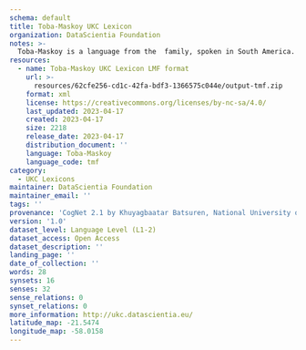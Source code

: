 ```yaml
---
schema: default
title: Toba-Maskoy UKC Lexicon
organization: DataScientia Foundation
notes: >-
  Toba-Maskoy is a language from the  family, spoken in South America. The UKC Lexicon of Toba-Maskoy is represented as a lexico-semantic network. It consists of words, word senses, synsets, as well as sense-level and synset-level relationships.
resources:
  - name: Toba-Maskoy UKC Lexicon LMF format
    url: >-
      resources/62cfe256-cd1c-42fa-bdf3-1366575c044e/output-tmf.zip
    format: xml
    license: https://creativecommons.org/licenses/by-nc-sa/4.0/
    last_updated: 2023-04-17
    created: 2023-04-17
    size: 2218
    release_date: 2023-04-17
    distribution_document: ''
    language: Toba-Maskoy
    language_code: tmf
category:
  - UKC Lexicons
maintainer: DataScientia Foundation
maintainer_email: ''
tags: ''
provenance: 'CogNet 2.1 by Khuyagbaatar Batsuren, National University of Mongolia (http://cognet.ukc.disi.unitn.it); Native Languages of the Americas 2021.11. by Laura Redish and Orrin Lewis (http://www.native-languages.org); Princeton WordNet 2.1 by Princeton University (https://wordnet.princeton.edu)'
version: '1.0'
dataset_level: Language Level (L1-2)
dataset_access: Open Access
dataset_description: ''
landing_page: ''
date_of_collection: ''
words: 28
synsets: 16
senses: 32
sense_relations: 0
synset_relations: 0
more_information: http://ukc.datascientia.eu/
latitude_map: -21.5474
longitude_map: -58.0158
---
```

